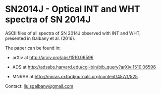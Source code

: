 # SN2014J - Optical INT and WHT spectra of SN 2014J

ASCII files of all spectra of SN 2014J observed with INT and WHT, presented in Galbany et al. (2016).

The paper can be found in:

- arXiv at http://arxiv.org/abs/1510.06596

- ADS at http://adsabs.harvard.edu/cgi-bin/bib_query?arXiv:1510.06596

- MNRAS at http://mnras.oxfordjournals.org/content/457/1/525

Contact: lluisgalbany@gmail.com

